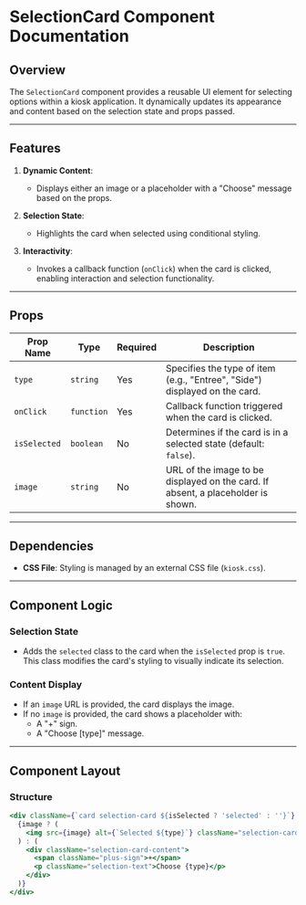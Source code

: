 # SelectionCard Component Documentation

## Overview

The `SelectionCard` component provides a reusable UI element for selecting options within a kiosk application. It dynamically updates its appearance and content based on the selection state and props passed.

---

## Features

1. **Dynamic Content**:
   - Displays either an image or a placeholder with a "Choose" message based on the props.

2. **Selection State**:
   - Highlights the card when selected using conditional styling.

3. **Interactivity**:
   - Invokes a callback function (`onClick`) when the card is clicked, enabling interaction and selection functionality.

---

## Props

| Prop Name   | Type       | Required | Description                                                                 |
|-------------|------------|----------|-----------------------------------------------------------------------------|
| `type`      | `string`   | Yes      | Specifies the type of item (e.g., "Entree", "Side") displayed on the card.  |
| `onClick`   | `function` | Yes      | Callback function triggered when the card is clicked.                      |
| `isSelected`| `boolean`  | No       | Determines if the card is in a selected state (default: `false`).          |
| `image`     | `string`   | No       | URL of the image to be displayed on the card. If absent, a placeholder is shown. |

---

## Dependencies

- **CSS File**: Styling is managed by an external CSS file (`kiosk.css`).

---

## Component Logic

### Selection State

- Adds the `selected` class to the card when the `isSelected` prop is `true`. This class modifies the card's styling to visually indicate its selection.

### Content Display

- If an `image` URL is provided, the card displays the image.
- If no `image` is provided, the card shows a placeholder with:
  - A "+" sign.
  - A "Choose [type]" message.

---

## Component Layout

### Structure

```jsx
<div className={`card selection-card ${isSelected ? 'selected' : ''}`} onClick={onClick}>
  {image ? (
    <img src={image} alt={`Selected ${type}`} className="selection-card-image" />
  ) : (
    <div className="selection-card-content">
      <span className="plus-sign">+</span>
      <p className="selection-text">Choose {type}</p>
    </div>
  )}
</div>
